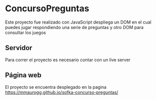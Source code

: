 # ConcursoPreguntas

Este proyecto fue realizado con JavaScript despliega un DOM en el cual puedes jugar respondiendo una serie de preguntas y otro DOM para consultar los juegos

## Servidor

Para correr el proyecto es necesario contar con un live server

## Página web

El proyecto se encuentra desplegado en la pagina https://mmaurogg.github.io/sofka-concurso-preguntas/


